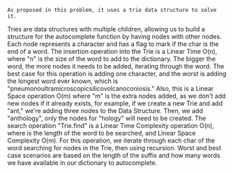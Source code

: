     As proposed in this problem, it uses a trie data structure to solve it.
Tries are data structures with multiple children, allowing us to build a structure for the autocomplete function by
having nodes with other nodes. Each node represents a character and has a flag to mark if the char is the end of a word.
    The insertion operation into the Trie is a Linear Time O(n), where "n" is the size of the word to add to the dictionary.
The bigger the word, the more nodes it needs to be added, iterating through the word.
The best case for this operation is adding one character, and the worst is adding the longest word ever known, which is "pneumonoultramicroscopicsilicovolcanoconiosis." Also, this is a Linear Space operation O(m) where "m" is the extra nodes added, as we don't add new nodes if it already exists, for example, if we create a new Trie and add "ant," we're adding three nodes to the Data Structure. Then, we add "anthology", only the nodes for "hology" will need to be created.
    The search operation "Trie.find" is a Linear Time Complexity operation O(n), where is the length of the word to be searched,
and Linear Space Complexity O(m). For this operation, we iterate through each char of the word searching for nodes in the Trie,
then using recursion. Worst and best case scenarios are based on the length of the suffix and how many words we have
available in our dictionary to autocomplete.